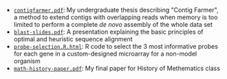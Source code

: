 - [`contigfarmer.pdf`](contigfarmer.pdf): My undergraduate thesis
  describing "Contig Farmer", a method to extend contigs with
  overlapping reads when memory is too limited to perform a complete
  *de novo* assembly of the whole data set
- [`blast-slides.pdf`](blast-slides.pdf): A presentation explaining
  the basic principles of optimal and heuristic sequence alignment
- [`probe-selection.R.html`](probe-selection.R.html): R code to select
  the 3 most informative probes for each gene in a custom-designed
  microarray for a non-model organism
- [`math-history-paper.pdf`](math-history-paper.pdf): My final paper
  for History of Methematics class
